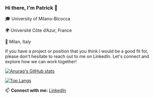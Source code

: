 ### Hi there, I'm Patrick 👋





🎓 University of Milano-Bicocca

🌍  Université Côte d’Azur, France

📍  Milan, Italy








If you have a project or position that you think I would be a good fit for, please don't hesitate to reach out to me on LinkedIn.
Let's connect and explore how we can work together!

[![Anurag's GitHub stats](https://github-readme-stats.vercel.app/api?username=patrickk00)](https://github.com/anuraghazra/github-readme-stats)



[![Top Langs](https://github-readme-stats.vercel.app/api/top-langs/?username=patrickk00)](https://github.com/anuraghazra/github-readme-stats)

📫 **Connect with me:** [LinkedIn](https://www.linkedin.com/in/patrickkcosta/)

